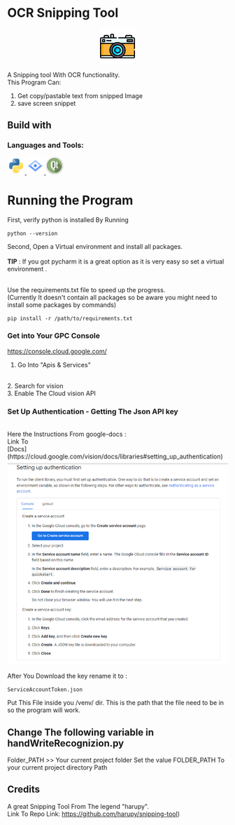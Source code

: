 # OCR Snipping Tool
<div align="center">

<img src="images/cam.png" alt="Logo" width="80" height="80">

</div>

A Snipping tool With OCR functionality.<br>
This Program Can:

1. Get copy/pastable text from snipped Image
2. save screen snippet

## Build with
<h3 align="left">Languages and Tools:</h3>
<p align="left">
<a href="https://www.python.org/"><img src="https://raw.githubusercontent.com/devicons/devicon/master/icons/python/python-original.svg" alt="python" width="40" height="40"/> </a>
<a href="https://cloud.google.com/vision"><img src="images/cloud-vision-api.svg" alt="python" width="40" height="40"/> </a> 
<a href="https://www.qt.io/"><img src="images/qt.svg" alt="python" width="40" height="40"/> </a>
</p>


# Running the Program

First, verify python is installed By Running

```shell
python --version
```
Second, Open a Virtual environment and install all packages.<br><br>
**TIP** : If you got pycharm it is a great option as it is very easy so set a virtual environment .<br><br>

Use the requirements.txt file to speed up the progress.
<br>
(Currently It doesn't contain all packages
so be aware you might need to install some packages by commands)
```shell
pip install -r /path/to/requirements.txt
```

### Get into Your GPC Console 

https://console.cloud.google.com/

1. Go Into "Apis & Services"
<br>
2. Search for vision
<br>
3. Enable The Cloud vision API

### Set Up Authentication - Getting The Json API key


<br>
Here the Instructions From google-docs : <br>
Link To <br>
[Docs](https://cloud.google.com/vision/docs/libraries#setting_up_authentication)
<br>
<img src="images/auth_set.png" alt="auth-instruction" width="700">

After You Download the key rename it to :
```shell
ServiceAccountToken.json
```
Put This File inside you /venv/ dir.
This is the path that the file need to be in so the program will work.

## Change The following variable in handWriteRecognizion.py
Folder_PATH >> Your current project folder
Set the value FOLDER_PATH To your current project directory Path


## Credits
A great Snipping Tool From The legend "harupy". <br>
Link To Repo Link: https://github.com/harupy/snipping-tool)
